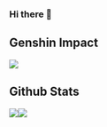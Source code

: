 ### Hi there 👋

## Genshin Impact

<a href="https://github.com/ciring"><img src="https://genshin-card.getloli.com/27/73318593.png"></a>

## Github Stats

<a href="https://github.com/ciring"><img src="https://github-readme-stats.vercel.app/api?username=ciring&show_icons=true&count_private=true&hide_title=true&theme=default&hide_border=true"></a><a href="https://github.com/ciring"><img src="https://github-readme-stats.vercel.app/api/top-langs/?username=ciring&layout=compact&hide_title=true&hide_border=true&show_icons=true"></a>


<!--
**ciring/ciring** is a ✨ _special_ ✨ repository because its `README.md` (this file) appears on your GitHub profile.

Here are some ideas to get you started:

- 🔭 I’m currently working on ...
- 🌱 I’m currently learning ...
- 👯 I’m looking to collaborate on ...
- 🤔 I’m looking for help with ...
- 💬 Ask me about ...
- 📫 How to reach me: ...
- 😄 Pronouns: ...
- ⚡ Fun fact: ...
-->
